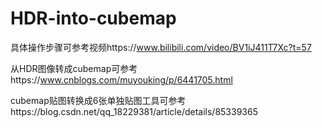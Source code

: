 # HDR-into-cubemap
具体操作步骤可参考视频https://www.bilibili.com/video/BV1iJ411T7Xc?t=57

从HDR图像转成cubemap可参考https://www.cnblogs.com/muyouking/p/6441705.html

cubemap贴图转换成6张单独贴图工具可参考https://blog.csdn.net/qq_18229381/article/details/85339365
